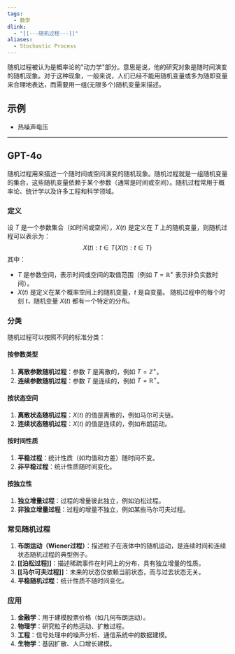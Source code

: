 ```yaml
---
tags:
  - 数学
dlink:
  - "[[---随机过程---]]"
aliases:
  - Stochastic Process
---
```

随机过程被认为是概率论的"动力学"部分。意思是说，他的研究对象是随时间演变的随机现象。对于这种现象，一般来说，人们已经不能用随机变量或多为随即变量来合理地表达，而需要用一组(无限多个)随机变量来描述。

## 示例
- 热噪声电压


---
## GPT-4o
随机过程用来描述一个随时间或空间演变的随机现象。随机过程就是一组随机变量的集合，这些随机变量依赖于某个参数（通常是时间或空间）。随机过程常用于概率论、统计学以及许多工程和科学领域。

### 定义
设 $T$ 是一个参数集合（如时间或空间），$X(t)$ 是定义在 $T$ 上的随机变量，则随机过程可以表示为：
$${X(t):t∈T}\{X(t) : t \in T\}$$
其中：
- $T$ 是参数空间，表示时间或空间的取值范围（例如 $T = \mathbb{R}^+$ 表示非负实数时间）。
- $X(t)$ 是定义在某个概率空间上的随机变量，$t$ 是自变量。
随机过程中的每个时刻 $t$，随机变量 $X(t)$ 都有一个特定的分布。
### 分类
随机过程可以按照不同的标准分类：
#### 按参数类型
1. **离散参数随机过程**：参数 $T$ 是离散的，例如 $T = \mathbb{Z}^+$。
2. **连续参数随机过程**：参数 $T$ 是连续的，例如 $T = \mathbb{R}^+$。
#### 按状态空间
1. **离散状态随机过程**：$X(t)$ 的值是离散的，例如马尔可夫链。
2. **连续状态随机过程**：$X(t)$ 的值是连续的，例如布朗运动。
#### 按时间性质
1. **平稳过程**：统计性质（如均值和方差）随时间不变。
2. **非平稳过程**：统计性质随时间变化。
#### 按独立性
1. **独立增量过程**：过程的增量彼此独立，例如泊松过程。
2. **非独立增量过程**：过程的增量不独立，例如某些马尔可夫过程。
### 常见随机过程
1. **布朗运动（Wiener过程）**：描述粒子在液体中的随机运动，是连续时间和连续状态随机过程的典型例子。
2. **[[泊松过程]]**：描述稀疏事件在时间上的分布，具有独立增量的性质。
3. **[[马尔可夫过程]]**：未来的状态仅依赖当前状态，而与过去状态无关。
4. **平稳随机过程**：统计性质不随时间变化。
### 应用
1. **金融学**：用于建模股票价格（如几何布朗运动）。
2. **物理学**：研究粒子的热运动、扩散过程。
3. **工程**：信号处理中的噪声分析、通信系统中的数据建模。
4. **生物学**：基因扩散、人口增长建模。
